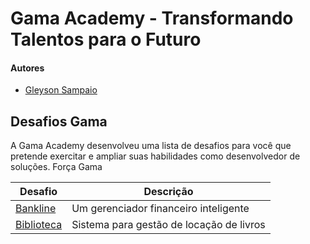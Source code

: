 # Gama Academy - Transformando Talentos para o Futuro

#### Autores
- [Gleyson Sampaio](https://github.com/gleyson-gama)

## Desafios Gama
A Gama Academy desenvolveu uma lista de desafios para você que pretende exercitar e ampliar suas habilidades como desenvolvedor de soluções. Força Gama

| Desafio  | Descrição |
| ------------- | ------------- |
| [Bankline](https://github.com/educacao-gama/desafios-gama/tree/main/bankline)  | Um gerenciador financeiro inteligente  |
| [Biblioteca](https://github.com/educacao-gama/desafios-gama/tree/main/biblioteca)  | Sistema para gestão de locação de livros  |
